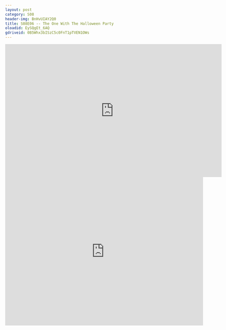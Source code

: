 ```yaml
---
layout: post 
category: S08 
header-img: BnHvUIAY2Q0 
title: S08E06 -- The One With The Halloween Party 
oloadid: EySQgEt_6AQ 
gdriveid: 0B5Whx3bISzC5c0FnT1pTVEN1OWs 
--- 
```

<!--more--> 
<iframe src='https://openload.co/embed/EySQgEt_6AQ/' width='700' height='430' frameborder='0' scrolling='no' allowfullscreen='allowfullscreen'></iframe> 
<iframe src='https://drive.google.com/file/d/0B5Whx3bISzC5c0FnT1pTVEN1OWs/preview' width='640' height='480' frameborder='0' scrolling='no' allowfullscreen='allowfullscreen'></iframe> 